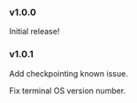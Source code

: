 ### v1.0.0

Initial release!

### v1.0.1
Add checkpointing known issue.

Fix terminal OS version number.
